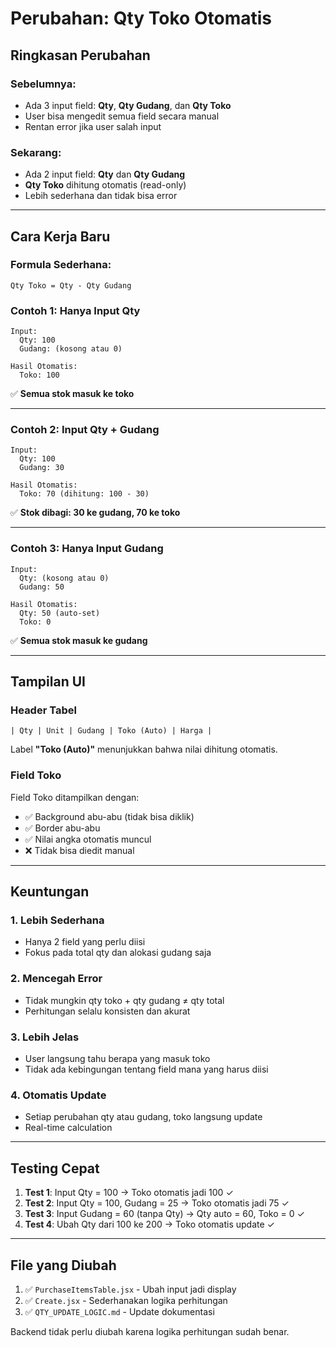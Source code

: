 # Perubahan: Qty Toko Otomatis

## Ringkasan Perubahan

### Sebelumnya:

-   Ada 3 input field: **Qty**, **Qty Gudang**, dan **Qty Toko**
-   User bisa mengedit semua field secara manual
-   Rentan error jika user salah input

### Sekarang:

-   Ada 2 input field: **Qty** dan **Qty Gudang**
-   **Qty Toko** dihitung otomatis (read-only)
-   Lebih sederhana dan tidak bisa error

---

## Cara Kerja Baru

### Formula Sederhana:

```
Qty Toko = Qty - Qty Gudang
```

### Contoh 1: Hanya Input Qty

```
Input:
  Qty: 100
  Gudang: (kosong atau 0)

Hasil Otomatis:
  Toko: 100
```

✅ **Semua stok masuk ke toko**

---

### Contoh 2: Input Qty + Gudang

```
Input:
  Qty: 100
  Gudang: 30

Hasil Otomatis:
  Toko: 70 (dihitung: 100 - 30)
```

✅ **Stok dibagi: 30 ke gudang, 70 ke toko**

---

### Contoh 3: Hanya Input Gudang

```
Input:
  Qty: (kosong atau 0)
  Gudang: 50

Hasil Otomatis:
  Qty: 50 (auto-set)
  Toko: 0
```

✅ **Semua stok masuk ke gudang**

---

## Tampilan UI

### Header Tabel

```
| Qty | Unit | Gudang | Toko (Auto) | Harga |
```

Label **"Toko (Auto)"** menunjukkan bahwa nilai dihitung otomatis.

### Field Toko

Field Toko ditampilkan dengan:

-   ✅ Background abu-abu (tidak bisa diklik)
-   ✅ Border abu-abu
-   ✅ Nilai angka otomatis muncul
-   ❌ Tidak bisa diedit manual

---

## Keuntungan

### 1. Lebih Sederhana

-   Hanya 2 field yang perlu diisi
-   Fokus pada total qty dan alokasi gudang saja

### 2. Mencegah Error

-   Tidak mungkin qty toko + qty gudang ≠ qty total
-   Perhitungan selalu konsisten dan akurat

### 3. Lebih Jelas

-   User langsung tahu berapa yang masuk toko
-   Tidak ada kebingungan tentang field mana yang harus diisi

### 4. Otomatis Update

-   Setiap perubahan qty atau gudang, toko langsung update
-   Real-time calculation

---

## Testing Cepat

1. **Test 1**: Input Qty = 100 → Toko otomatis jadi 100 ✓
2. **Test 2**: Input Qty = 100, Gudang = 25 → Toko otomatis jadi 75 ✓
3. **Test 3**: Input Gudang = 60 (tanpa Qty) → Qty auto = 60, Toko = 0 ✓
4. **Test 4**: Ubah Qty dari 100 ke 200 → Toko otomatis update ✓

---

## File yang Diubah

1. ✅ `PurchaseItemsTable.jsx` - Ubah input jadi display
2. ✅ `Create.jsx` - Sederhanakan logika perhitungan
3. ✅ `QTY_UPDATE_LOGIC.md` - Update dokumentasi

Backend tidak perlu diubah karena logika perhitungan sudah benar.
